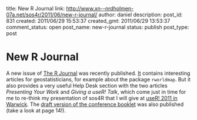 title: New R Journal
link: http://www.xn--nrdholmen-07a.net/sos4r/2011/06/new-r-journal/
author: daniel
description: 
post_id: 831
created: 2011/06/29 15:53:37
created_gmt: 2011/06/29 13:53:37
comment_status: open
post_name: new-r-journal
status: publish
post_type: post

# New R Journal

A new issue of [The R Journal](http://journal.r-project.org/) was recently published. [It](http://journal.r-project.org/archive/2011-1/2011-1_index.html) contains interesting articles for geostatisticians, for example about the package `rworldmap`. But it also provides a very useful Help Desk section with the two articles _Presenting Your Work_ and _Giving a useR! Talk_, which come just in time for me to re-think my presentation of sos4R that I will give at [useR! 2011 in Warwick](http://www.warwick.ac.uk/statsdept/user-2011/). The [draft version of the conference booklet](http://www.warwick.ac.uk/statsdept/user-2011/draft_booklet.pdf) was also published (take a look at page 14!).